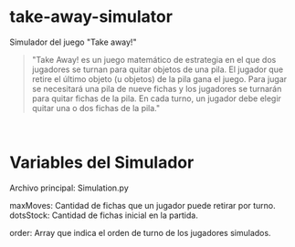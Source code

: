 # take-away-simulator

Simulador del juego "Take away!"
</br>

> "Take Away! es un juego matemático de estrategia en el que dos jugadores se turnan para quitar objetos de una pila. El jugador que retire el último objeto (u objetos) de la pila gana el juego. Para jugar se necesitará una pila de nueve fichas y los jugadores se turnarán para quitar fichas de la pila. En cada turno, un jugador debe elegir quitar una o dos fichas de la pila." 

</br>

# Variables del Simulador
Archivo principal: Simulation.py
</br>

maxMoves: Cantidad de fichas que un jugador puede retirar por turno.
dotsStock: Cantidad de fichas inicial en la partida.

order: Array que indica el orden de turno de los jugadores simulados.


